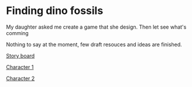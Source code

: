 # Finding dino fossils

My daughter asked me create a game that she design. Then let see what's comming

Nothing to say at the moment, few draft resouces and ideas are finished.

[Story board](idea/story_board.jpg)

[Character 1](idea/char_boy.jpg)

[Character 2](idea/char_girl.jpg)
